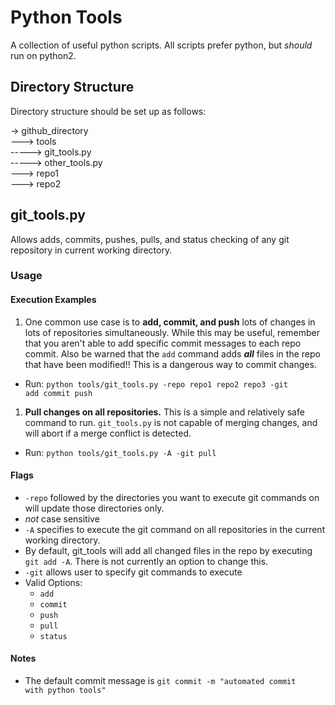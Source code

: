 # Python Tools
A collection of useful python scripts. All scripts prefer python, but _should_ run on python2.

## Directory Structure
Directory structure should be set up as follows:

-> github_directory </br>
---> tools </br>
-----> git_tools.py </br>
-----> other_tools.py </br>
---> repo1 </br>
---> repo2 </br>

## git_tools.py
Allows adds, commits, pushes, pulls, and status checking of any git repository in current working directory.

### Usage
#### Execution Examples
1. One common use case is to __add, commit, and push__ lots of changes in lots of repositories simultaneously. While this may be useful, remember that you aren't able to add specific commit messages to each repo commit. Also be warned that the <code>add</code> command adds *__all__* files in the repo that have been modified!! This is a dangerous way to commit changes.
 * Run: <code>python tools/git_tools.py -repo repo1 repo2 repo3 -git add commit push</code>
1. __Pull changes on all repositories.__ This is a simple and relatively safe command to run. <code>git_tools.py</code> is not capable of merging changes, and will abort if a merge conflict is detected.
 * Run: <code>python tools/git_tools.py -A -git pull</code>

#### Flags
 * <code>-repo</code> followed by the directories you want to execute git commands on will update those directories only.
  * _not_ case sensitive
 * <code>-A</code> specifies to execute the git command on all repositories in the current working directory.
  * By default, git_tools will add all changed files in the repo by executing <code>git add -A</code>. There is not currently an option to change this.
 * <code>-git</code> allows user to specify git commands to execute
  * Valid Options:
    * <code>add</code>
    * <code>commit</code>
    * <code>push</code>
    * <code>pull</code>
    * <code>status</code>

#### Notes
* The default commit message is <code>git commit -m "automated commit with python tools" </code>
